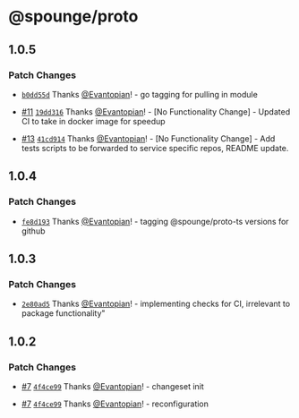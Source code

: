 # @spounge/proto

## 1.0.5

### Patch Changes

- [`b0dd55d`](https://github.com/SpoungeAI/spounge-proto/commit/b0dd55dd9bae6382e0393adcdee492ea698d712c) Thanks [@Evantopian](https://github.com/Evantopian)! - go tagging for pulling in module

- [#11](https://github.com/SpoungeAI/spounge-proto/pull/11) [`19dd316`](https://github.com/SpoungeAI/spounge-proto/commit/19dd3168871380c6b8af96b4f90e3baf0ed78131) Thanks [@Evantopian](https://github.com/Evantopian)! - [No Functionality Change] - Updated CI to take in docker image for speedup

- [#13](https://github.com/SpoungeAI/spounge-proto/pull/13) [`41cd914`](https://github.com/SpoungeAI/spounge-proto/commit/41cd914859a53255a68b764dcc9dfff92b89fd4a) Thanks [@Evantopian](https://github.com/Evantopian)! - [No Functionality Change] - Add tests scripts to be forwarded to service specific repos, README update.

## 1.0.4

### Patch Changes

- [`fe8d193`](https://github.com/SpoungeAI/spounge-proto/commit/fe8d1935245e00bb11bd1deed1cebd545cfed662) Thanks [@Evantopian](https://github.com/Evantopian)! - tagging @spounge/proto-ts versions for github

## 1.0.3

### Patch Changes

- [`2e80ad5`](https://github.com/SpoungeAI/spounge-proto/commit/2e80ad560fd7837544d3f548478e6e3ac18cc6b4) Thanks [@Evantopian](https://github.com/Evantopian)! - implementing checks for CI, irrelevant to package functionality"

## 1.0.2

### Patch Changes

- [#7](https://github.com/SpoungeAI/spounge-proto/pull/7) [`4f4ce99`](https://github.com/SpoungeAI/spounge-proto/commit/4f4ce9910cbca3bee115d60223cb456371bb0ba0) Thanks [@Evantopian](https://github.com/Evantopian)! - changeset init

- [#7](https://github.com/SpoungeAI/spounge-proto/pull/7) [`4f4ce99`](https://github.com/SpoungeAI/spounge-proto/commit/4f4ce9910cbca3bee115d60223cb456371bb0ba0) Thanks [@Evantopian](https://github.com/Evantopian)! - reconfiguration
